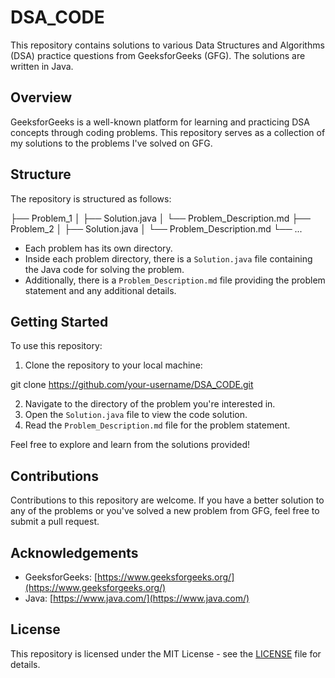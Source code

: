 # DSA_CODE

This repository contains solutions to various Data Structures and Algorithms (DSA) practice questions from GeeksforGeeks (GFG). The solutions are written in Java.

## Overview

GeeksforGeeks is a well-known platform for learning and practicing DSA concepts through coding problems. This repository serves as a collection of my solutions to the problems I've solved on GFG.

## Structure

The repository is structured as follows:

├── Problem_1
│ ├── Solution.java
│ └── Problem_Description.md
├── Problem_2
│ ├── Solution.java
│ └── Problem_Description.md
└── ...

- Each problem has its own directory.
- Inside each problem directory, there is a `Solution.java` file containing the Java code for solving the problem.
- Additionally, there is a `Problem_Description.md` file providing the problem statement and any additional details.

## Getting Started

To use this repository:

1. Clone the repository to your local machine:

git clone https://github.com/your-username/DSA_CODE.git


2. Navigate to the directory of the problem you're interested in.
3. Open the `Solution.java` file to view the code solution.
4. Read the `Problem_Description.md` file for the problem statement.

Feel free to explore and learn from the solutions provided!

## Contributions

Contributions to this repository are welcome. If you have a better solution to any of the problems or you've solved a new problem from GFG, feel free to submit a pull request.

## Acknowledgements

- GeeksforGeeks: [https://www.geeksforgeeks.org/](https://www.geeksforgeeks.org/)
- Java: [https://www.java.com/](https://www.java.com/)

## License

This repository is licensed under the MIT License - see the [LICENSE](LICENSE) file for details.
